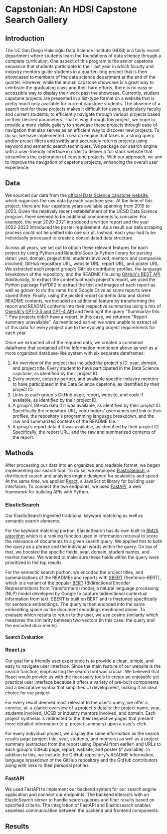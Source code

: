 # Capstonian: An HDSI Capstone Search Gallery

## Introduction
The UC San Diego Halıcıoğlu Data Science Institute (HDSI) is a fairly recent department where students learn the foundations of data science through a complete curriculum. One aspect of this program is the senior capstone sequence that students participate in their last year in which faculty and industry mentors guide students in a quarter-long project that is then showcased to members of the data science department at the end of the quarter. However, while the annual capstone showcase is a great way to celebrate the graduating class and their hard efforts, there is no easy or accessible way to display their work past the showcase. Currently, student capstone projects are presented in a list-type format on a website that is pretty much only available for current capstone students. The absence of a search tool for these projects makes it difficult for users, particularly faculty and current students, to efficiently navigate through various projects based on their desired parameters. That is why through this project, we hope to provide a more visible gallery to showcase these projects through ease of navigation that also serves as an efficient way to discover new projects. To do so, we have implemented a search engine that takes in a string query and/or preset filters and swiftly and accurately returns projects using keyword and semantic search techniques. We package our search engine with a user-friendly interface in order to deliver a full stack website that streamlines the exploration of capstone projects. With our approach, we aim to improve the navigation of capstone projects, enhancing the overall user experience.

## Data
We sourced our data from the [official Data Science capstone website](https://dsc-capstone.org/archive/), which organizes the raw data by each capstone year. At the time of this project, there are four capstone years available spanning from 2019 to 2023. Given the relatively recent establishment of the UCSD Data Science program, there seemed to be additional components to consider. For example, the year 2020-2021 introduced a written report and the year 2022-2023 introduced the poster requirement. As a result our data scraping process could not be unified into one script. Instead, each year had to be individually processed to create a consolidated data structure. 

Across all years, we set out to obtain these relevant features for each project by using Python and BeautifulSoup (a Python library for parsing data): year, domain, project title, students involved, mentors and companies involved, GitHub repository URL, website URL, report URL, and poster URL. We extracted each project group's GitHub contributor profiles, the language breakdown of the repository, and the README file using [GitHub's REST API](https://docs.github.com/en/rest?apiVersion=2022-11-28). Additionally, to extract the contents of each project's report, we used the Python package PyPDF2 to extract the text and images of each report as well as gdown to do the same from Google Drive as some reports were stored there. Finally, using the pickled report contents data and stored README contents, we included an additional feature by transforming the report and README contents into their respective summaries using a mix of [OpenAI's GPT-3.5 and GPT-4 API](https://platform.openai.com/docs/guides/text-generation/chat-completions-api) and feeding it the query "Summarize this: <text contents>". Few projects didn't have a report. In this case, we returned "Report summary unavailable". As mentioned earlier, we were unable to extract all of this data for every project due to the evolving project requirements for each year.

Once we extracted all of the required data, we created a combined dataframe that contained all the information mentioned above as well as a more organized database-like system with six separate dataframes:

1. An overview of the project that included the project's ID, year, domain, and project title.
 Every student to have participated in the Data Science capstone, as identified by their project ID.
3. Every mentor, industry partner, and available specific industry mentors to have participated in the Data Science capstone, as identified by their project ID.
4. Links to each group's GitHub page, report, website, and code if available, as identified by their project ID.
5. A group's GitHub data if it was available, as identified by their project ID. Specifically the repository URL, contributors' usernames and link to their profiles, the repository's programming language breakdown, and the raw and summarized contents of the README file.
6. A group's report data if it was available, as identified by their project ID. Specifically, the report URL, and the raw and summarized contents of the report.

## Methods
After processing our data into an organized and readable format, we began implementing our search tool. To do so, we employed [ElasticSearch](https://www.elastic.co/guide/en/elasticsearch/reference/current/index.html), a distributed search and analytics engine designed for scalability and speed. At the same time, we applied [React](https://react.dev/), a JavaScript library for building user interfaces. To connect the two endpoints, we used [FastAPI](https://fastapi.tiangolo.com/), a web framework for building APIs with Python.

### ElasticSearch
Our ElasticSearch ingested traditional keyword matching as well as semantic search elements. 

For the keyword matching portion, ElasticSearch has its own built-in [BM25 algorithm](https://en.wikipedia.org/wiki/Okapi_BM25#:~:text=BM25%20is%20a%20bag%2Dof,slightly%20different%20components%20and%20parameters.) which is a ranking function used in information retrieval to score the relevance of documents to a given search query. We applied this to both the query as a phrase and the individual words within the query. On top of that, we boosted the specific fields: year, domain, student names, and mentor names. We wanted to make sure these fields within the query were prioritized in the top results.

For the semantic search portion, we encoded the project titles, and summarizations of the READMEs and reports with [SBERT](https://www.sbert.net/) (Sentence-BERT), which is a variant of the popular [BERT](https://en.wikipedia.org/wiki/BERT_(language_model)) (Bidirectional Encoder Representations from Transformers) model, a natural language processing (NLP) model developed by Google to capture bidirectional contextual information from text. SBERT is built on BERT and is finetuned specifically for sentence embeddings. The query is then encoded into the same embedding space as the document encodings mentioned above. To evaluate which results to return to the user, we use cosine similarity which measures the similarity between two vectors (in this case, the query and the encoded documents).

<!--- <Filter search> -->

<!-- <Combining searches> -->

#### Search Evaluation
<!-- <Brief NDCG> -->

### React.js
Our goal for a friendly user experience is to provide a clean, simple, and easy to navigate user interface. Since the main feature of our website is the search function, emphasizing the search tool was crucial. We believed that React would provide us with the necessary tools to create an enjoyable yet practical user interface because it offers a variety of pre-built components and a declarative syntax that simplifies UI development, making it an ideal choice for our project. 

For every result deemed most relevant to the user's query, we offer a concise, at-a-glance overview of a project's details: the project name, year, students involved, UCSD or industry mentors involved, and domain. Each project synthesis is redirected to the their respective pages that present more detailed information (e.g. project summary) upon a user's click.

For every individual project, we display the same information as the search results page (project title, year, students, and mentors) as well as a project summary (extracted from the report using OpenAI from earlier) and URLs to each group's GitHub page, report, website, and poster (if available). In addition to this, we include the GitHub repository's README information, language breakdown of the GitHub repository and the GitHub contributors along with links to their personal profiles.

### FastAPI
We used FastAPI to implement our backend system for our search engine application and connect our endpoints. The backend interacts with an ElasticSearch server to handle search queries and filter results based on specified criteria. The integration of FastAPI and Elasticsearch enables seamless communication between the backend and frontend components.

## Results
